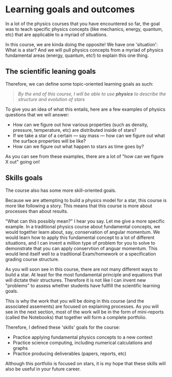 # Learning goals and outcomes

In a lot of the physics courses that you have encountered so far, the goal was to teach specific physics concepts (like mechanics, energy, quantum, etc) that are applicable to a myriad of situations. 

In this course, we are kinda doing the opposite! We have one 'situation': What is a star? And we will pull physics concepts from a myriad of physics fundamental areas (energy, quantum, etc!) to explain this one thing. 

## The scientific leaning goals

Therefore, we can define some topic-oriented learning goals as such:

>*By the end of this course, I will be able to use **physics** to describe the structure and evolution of stars*

To give you an idea of what this entails, here are a few examples of physics questions that we will answer:
* How can we figure out how various properties (such as density, pressure, temperature, etc) are distributed inside of stars?
* If we take a star of a certain — say mass — how can we figure out what the surface properties will be like?
* How can we figure out what happen to stars as time goes by?

As you can see from these examples, there are a lot of "how can we figure X out" going on!


## Skills goals

The course also has some more skill-oriented goals. 

Because we are attempting to build a physics model for a star, this course is more like following a story. This means that this course is more about processes than about results. 

"What can this possibly mean?" I hear you say. Let me give a more specific example. In a traditional physics course about fundamental concepts, we would together learn about, say, conservation of angular momentum. We would learn how to apply this fundamental concept to a lot of different situations, and I can invent a million type of problem for you to solve to demonstrate that you can apply conservtion of anguar momentum. This would lend itself well to a traditional Exam/homework or a specification grading course structure. 

As you will soon see in this course, there are not many different ways to build a star. At least for the most fundamental principle and equations that will dictate their structures. Therefore it is not like I can invent new "problems" to assess whether students have fullfill the scientific learning goals. 

This is why the work that you will be doing in this course (and the associated assements) are focused on explaining processes. As you will see in the next section, most of the work will be in the form of mini-reports (called the Notebooks) that together will form a complete portfolio. 

Therefore, I defined these 'skills' goals for the course:

* Practice applying fundamental physics concepts to a new context
* Practice science computing, including numerical calculations and graphs
* Practice producing deliverables (papers, reports, etc)

Although this portfolio is focused on stars, it is my hope that these skills will also be useful in your future career. 